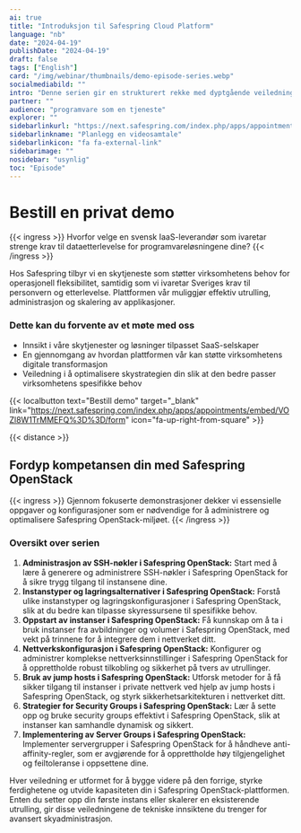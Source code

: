 ```yaml
---
ai: true
title: "Introduksjon til Safespring Cloud Platform"
language: "nb"
date: "2024-04-19"
publishDate: "2024-04-19"
draft: false
tags: ["English"]
card: "/img/webinar/thumbnails/demo-episode-series.webp"
socialmediabild: ""
intro: "Denne serien gir en strukturert rekke med dyptgående veiledninger, rettet mot ingeniører som ønsker å styrke sine praktiske ferdigheter med Safespring-plattformen."
partner: ""
audience: "programvare som en tjeneste"
explorer: ""
sidebarlinkurl: "https://next.safespring.com/index.php/apps/appointments/embed/VOZl8W1TrMMEFQ%3D%3D/form"
sidebarlinkname: "Planlegg en videosamtale"
sidebarlinkicon: "fa fa-external-link"
sidebarimage: ""
nosidebar: "usynlig"
toc: "Episode"
---
```

# Bestill en privat demo

{{< ingress >}}
Hvorfor velge en svensk IaaS-leverandør som ivaretar strenge krav til dataetterlevelse for programvareløsningene dine?
{{< /ingress >}}

Hos Safespring tilbyr vi en skytjeneste som støtter virksomhetens behov for operasjonell fleksibilitet, samtidig som vi ivaretar Sveriges krav til personvern og etterlevelse. Plattformen vår muliggjør effektiv utrulling, administrasjon og skalering av applikasjoner.

### Dette kan du forvente av et møte med oss

- Innsikt i våre skytjenester og løsninger tilpasset SaaS-selskaper
- En gjennomgang av hvordan plattformen vår kan støtte virksomhetens digitale transformasjon
- Veiledning i å optimalisere skystrategien din slik at den bedre passer virksomhetens spesifikke behov

{{< localbutton text="Bestill demo" target="_blank" link="https://next.safespring.com/index.php/apps/appointments/embed/VOZl8W1TrMMEFQ%3D%3D/form" icon="fa-up-right-from-square" >}}

{{< distance >}}

## Fordyp kompetansen din med Safespring OpenStack

{{< ingress >}}
Gjennom fokuserte demonstrasjoner dekker vi essensielle oppgaver og konfigurasjoner som er nødvendige for å administrere og optimalisere Safespring OpenStack-miljøet.
{{< /ingress >}}

### Oversikt over serien

1. **Administrasjon av SSH-nøkler i Safespring OpenStack:** Start med å lære å generere og administrere SSH-nøkler i Safespring OpenStack for å sikre trygg tilgang til instansene dine.
2. **Instanstyper og lagringsalternativer i Safespring OpenStack:** Forstå ulike instanstyper og lagringskonfigurasjoner i Safespring OpenStack, slik at du bedre kan tilpasse skyressursene til spesifikke behov.
3. **Oppstart av instanser i Safespring OpenStack:** Få kunnskap om å ta i bruk instanser fra avbildninger og volumer i Safespring OpenStack, med vekt på trinnene for å integrere dem i nettverket ditt.
4. **Nettverkskonfigurasjon i Safespring OpenStack:** Konfigurer og administrer komplekse nettverksinnstillinger i Safespring OpenStack for å opprettholde robust tilkobling og sikkerhet på tvers av utrullinger.
5. **Bruk av jump hosts i Safespring OpenStack:** Utforsk metoder for å få sikker tilgang til instanser i private nettverk ved hjelp av jump hosts i Safespring OpenStack, og styrk sikkerhetsarkitekturen i nettverket ditt.
6. **Strategier for Security Groups i Safespring OpenStack:** Lær å sette opp og bruke security groups effektivt i Safespring OpenStack, slik at instanser kan samhandle dynamisk og sikkert.
7. **Implementering av Server Groups i Safespring OpenStack:** Implementer servergrupper i Safespring OpenStack for å håndheve anti-affinity-regler, som er avgjørende for å opprettholde høy tilgjengelighet og feiltoleranse i oppsettene dine.

Hver veiledning er utformet for å bygge videre på den forrige, styrke ferdighetene og utvide kapasiteten din i Safespring OpenStack-plattformen. Enten du setter opp din første instans eller skalerer en eksisterende utrulling, gir disse veiledningene de tekniske innsiktene du trenger for avansert skyadministrasjon.